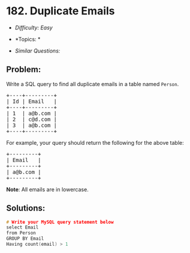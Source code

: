 # 182. Duplicate Emails

* *Difficulty: Easy*

* *Topics: *

* *Similar Questions:*

## Problem:

<p>Write a SQL query to find all duplicate emails in a table named <code>Person</code>.</p>

<pre>
+----+---------+
| Id | Email   |
+----+---------+
| 1  | a@b.com |
| 2  | c@d.com |
| 3  | a@b.com |
+----+---------+
</pre>

<p>For example, your query should return the following for the above table:</p>

<pre>
+---------+
| Email   |
+---------+
| a@b.com |
+---------+
</pre>

<p><strong>Note</strong>: All emails are in lowercase.</p>

## Solutions:

```c++
# Write your MySQL query statement below
select Email
from Person
GROUP BY Email
Having count(email) > 1
```
